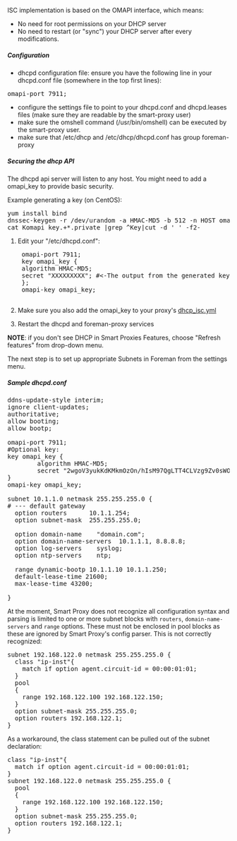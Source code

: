 ISC implementation is based on the OMAPI interface, which means:

* No need for root permissions on your DHCP server
* No need to restart (or "sync") your DHCP server after every modifications.

##### Configuration

* dhcpd configuration file:
ensure you have the following line in your dhcpd.conf file (somewhere in the top first lines):
<pre>omapi-port 7911;</pre>
* configure the settings file to point to your dhcpd.conf and dhcpd.leases files (make sure they are readable by the smart-proxy user)
* make sure the omshell command (/usr/bin/omshell) can be executed by the smart-proxy user.
* make sure that /etc/dhcp and /etc/dhcp/dhcpd.conf has group foreman-proxy

##### Securing the dhcp API

The dhcpd api server will listen to any host. You might need to add a omapi_key to provide basic security.

Example generating a key (on CentOS):
<pre>
yum install bind
dnssec-keygen -r /dev/urandom -a HMAC-MD5 -b 512 -n HOST omapi_key
cat Komapi_key.+*.private |grep ^Key|cut -d ' ' -f2-
</pre>

1. Edit your "/etc/dhcpd.conf":

    <pre>
    omapi-port 7911;
    key omapi_key {
    algorithm HMAC-MD5;
    secret "XXXXXXXXX"; #<-The output from the generated key above.
    };
    omapi-key omapi_key;
    </pre>

2. Make sure you also add the omapi_key to your proxy's [dhcp_isc.yml](/manuals/{{page.version}}/index.html#4.3.4DHCP)

3. Restart the dhcpd and foreman-proxy services

**NOTE**: if you don't see DHCP in Smart Proxies Features, choose "Refresh features" from drop-down menu.

The next step is to set up appropriate Subnets in Foreman from the settings menu.

##### Sample dhcpd.conf
<pre>
ddns-update-style interim;
ignore client-updates;
authoritative;
allow booting;
allow bootp;

omapi-port 7911;
#Optional key:
key omapi_key {
        algorithm HMAC-MD5;
        secret "2wgoV3yukKdKMkmOzOn/hIsM97QgLTT4CLVzg9Zv0sWOSe1yxPxArmr7a/xb5DOJTm5e/9zGgtzL9FKna0NWis==";
}
omapi-key omapi_key;

subnet 10.1.1.0 netmask 255.255.255.0 {
# --- default gateway
  option routers      10.1.1.254;
  option subnet-mask  255.255.255.0;

  option domain-name    "domain.com";
  option domain-name-servers  10.1.1.1, 8.8.8.8;
  option log-servers    syslog;
  option ntp-servers    ntp;

  range dynamic-bootp 10.1.1.10 10.1.1.250;
  default-lease-time 21600;
  max-lease-time 43200;

}
</pre>

At the moment, Smart Proxy does not recognize all configuration syntax and
parsing is limited to one or more subnet blocks with `routers`,
`domain-name-servers` and `range` options. These must not be enclosed in pool
blocks as these are ignored by Smart Proxy's config parser. This is not
correctly recognized:

<pre>
subnet 192.168.122.0 netmask 255.255.255.0 {
  class "ip-inst"{
    match if option agent.circuit-id = 00:00:01:01;
  }
  pool
  {
    range 192.168.122.100 192.168.122.150;
  }
  option subnet-mask 255.255.255.0;
  option routers 192.168.122.1;
}
</pre>

As a workaround, the class statement can be pulled out of the subnet
declaration:

<pre>
class "ip-inst"{
  match if option agent.circuit-id = 00:00:01:01;
}
subnet 192.168.122.0 netmask 255.255.255.0 {
  pool
  {
    range 192.168.122.100 192.168.122.150;
  }
  option subnet-mask 255.255.255.0;
  option routers 192.168.122.1;
}
</pre>
